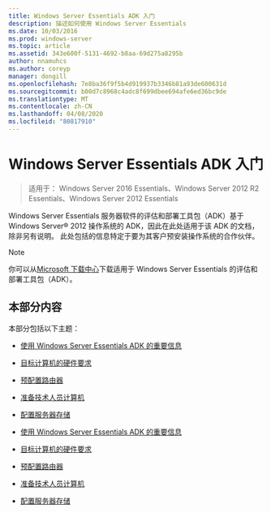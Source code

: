 ```yaml
---
title: Windows Server Essentials ADK 入门
description: 描述如何使用 Windows Server Essentials
ms.date: 10/03/2016
ms.prod: windows-server
ms.topic: article
ms.assetid: 343e600f-5131-4692-b8aa-69d275a8295b
author: nnamuhcs
ms.author: coreyp
manager: dongill
ms.openlocfilehash: 7e8ba36f9f5b4d919937b3346b81a93de600631d
ms.sourcegitcommit: b00d7c8968c4adc8f699dbee694afe6ed36bc9de
ms.translationtype: MT
ms.contentlocale: zh-CN
ms.lasthandoff: 04/08/2020
ms.locfileid: "80817910"
---
```

# <a name="getting-started-with-the-windows-server-essentials-adk"></a>Windows Server Essentials ADK 入门

>适用于： Windows Server 2016 Essentials、Windows Server 2012 R2 Essentials、Windows Server 2012 Essentials

Windows Server Essentials 服务器软件的评估和部署工具包（ADK）基于 Windows Server&reg; 2012 操作系统的 ADK，因此在此处适用于该 ADK 的文档，除非另有说明。 此处包括的信息特定于要为其客户预安装操作系统的合作伙伴。  
  
> [!NOTE]
>  你可以从[Microsoft 下载中心](https://www.microsoft.com/download/details.aspx?id=34866)下载适用于 Windows Server Essentials 的评估和部署工具包（ADK）。  
  
## <a name="in-this-section"></a>本部分内容  
 本部分包括以下主题：  
  

-   [使用 Windows Server Essentials ADK 的重要信息](Important-Information-for-Using-the-Windows-Server-Essentials-ADK.md)  
  
-   [目标计算机的硬件要求](Hardware-Requirements-for-the-Target-Computer.md)  
  
-   [预配置路由器](Preconfiguring-a-Router.md)  
  
-   [准备技术人员计算机](Prepare-the-Technician-Computer.md)  
  
-   [配置服务器存储](Configure-Server-Storage.md)

-   [使用 Windows Server Essentials ADK 的重要信息](../install/Important-Information-for-Using-the-Windows-Server-Essentials-ADK.md)  
  
-   [目标计算机的硬件要求](../install/Hardware-Requirements-for-the-Target-Computer.md)  
  
-   [预配置路由器](../install/Preconfiguring-a-Router.md)  
  
-   [准备技术人员计算机](../install/Prepare-the-Technician-Computer.md)  
  
-   [配置服务器存储](../install/Configure-Server-Storage.md)

